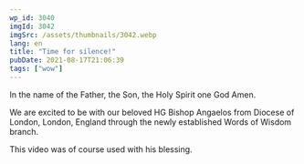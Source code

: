 ```yaml
---
wp_id: 3040
imgId: 3042
imgSrc: /assets/thumbnails/3042.webp
lang: en
title: "Time for silence!"
pubDate: 2021-08-17T21:06:39
tags: ["wow"]
---
```


<!-- page: 6 -->

<p>In the name of the Father, the Son, the Holy Spirit one God Amen.</p>
<p>We are excited to be with our beloved HG Bishop Angaelos from Diocese of London, London, England through the newly established Words of Wisdom branch.</p>
<p>This video was of course used with his blessing.</p>
<p>&nbsp;</p>
